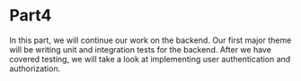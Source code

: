 # Part4

In this part, we will continue our work on the backend. Our first major theme will be writing unit and integration tests for the backend. After we have covered testing, we will take a look at implementing user authentication and authorization.